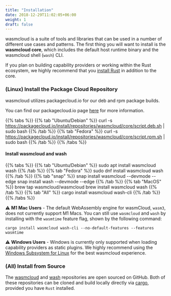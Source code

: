 ```yaml
---
title: "Installation"
date: 2018-12-29T11:02:05+06:00
weight: 1
draft: false
---
```


wasmcloud is a suite of tools and libraries that can be used in a number of different use cases and patterns. The first
thing you will want to install is the **wasmcloud core**, which includes the default host runtime binary and the wasmcloud shell (`wash`) CLI.

If you plan on building capability providers or working within the Rust ecosystem, we highly recommend that you [install Rust](https://www.rust-lang.org/tools/install) in addition to the core.

### (Linux) Install the Package Cloud Repository
wasmcloud utilizes packagecloud.io for our deb and rpm package builds.

You can find our packagecloud.io page [here](https://packagecloud.io/wasmcloud/core/) for more information.

{{% tabs %}}
   {{% tab "Ubuntu/Debian" %}}
    curl -s https://packagecloud.io/install/repositories/wasmcloud/core/script.deb.sh | sudo bash
   {{% /tab %}}
   {{% tab "Fedora" %}}
    curl -s https://packagecloud.io/install/repositories/wasmcloud/core/script.rpm.sh | sudo bash
   {{% /tab %}}
{{% /tabs %}}

#### Install wasmcloud and wash

{{% tabs %}}
   {{% tab "Ubuntu/Debian" %}}
    sudo apt install wasmcloud wash
   {{% /tab %}}
   {{% tab "Fedora" %}}
    sudo dnf install wasmcloud wash
   {{% /tab %}}
   {{% tab "snap" %}}
    snap install wasmcloud --devmode --edge
    snap install wash --devmode --edge
   {{% /tab %}}
   {{% tab "MacOS" %}}
    brew tap wasmcloud/wasmcloud
    brew install wasmcloud wash
   {{% /tab %}}
   {{% tab "All" %}}
    cargo install wasmcloud wash-cli
   {{% /tab %}}
{{% /tabs %}}

⚠️ **M1 Mac Users** - The default WebAssembly engine for wasmCloud, `wasm3`, does not currently support M1 Macs. You can still use `wasmcloud` and `wash` by installing with the `wasmtime` feature flag, shown by the following command:
```
cargo install wasmcloud wash-cli --no-default-features --features wasmtime
```

⚠️ **Windows Users** - Windows is currently only supported when loading capability providers as static plugins. We highly recommend using the [Windows Subsystem for Linux](https://docs.microsoft.com/en-us/windows/wsl/install-win10) for the best wasmcloud experience.

### (All) Install from Source
The [wasmcloud](https://github.com/wasmcloud/wasmcloud) and [wash](https://github.com/wasmcloud/wash) repositories are open sourced on GitHub. Both of these repositories can be cloned and build locally directly via [cargo](https://doc.rust-lang.org/cargo/), provided you have `Rust` installed.
